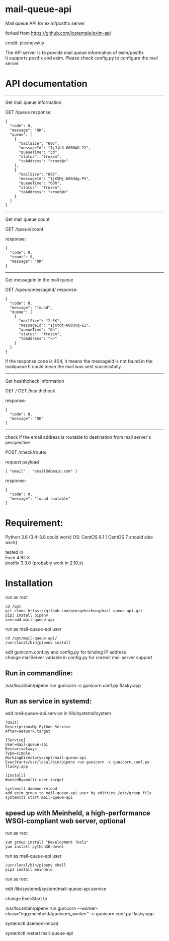 # mail-queue-api
Mail queue API for exim/postfix server

forked from https://github.com/icetemple/exim-api

credit: pleshevskiy 

The API server is to provide mail queue information of exim/postfix  
It supports postfix and exim. Please check config.py to configure the mail server  


# API documentation
---
Get mail queue information

GET /queue
response:
```
{
  "code": 0,
  "message": "OK",
  "queue": [
    {
      "mailSize": "695",
      "messageId": "1jJjLG-0000AG-2Y",
      "queueTime": "3d",
      "status": "frozen",
      "toAddress": "<root@>"
    },
    {
      "mailSize": "695",
      "messageId": "1jK5Mj-0003Ag-PV",
      "queueTime": "60h",
      "status": "frozen",
      "toAddress": "<root@>"
    }
  ]
}
```

---
Get mail queue count

GET /queue/count

response:
```
{
  "code": 0,
  "count": 9,
  "message": "OK"
}
```


---
Get messageId in the mail queue

GET /queue/messageId/<messageId>
response:

```
{
  "code": 0,
  "message": "found",
  "queue": [
    {
      "mailSize": "2.5K",
      "messageId": "1jKtdt-0003vq-EI",
      "queueTime": "6h",
      "status": "frozen",
      "toAddress": "<>"
    }
  ]
}
```
if the response code is 404, it means the messageId is not found in the mailqueue It could mean the mail was sent successfully.

---
Get healthcheck information

GET /
GET /healthcheck

response:
```
{
  "code": 0,
  "message": "OK"
}
```

---
check if the email address is routable to destination from mail server's perspective

POST /check/route/

request payload
```
{ "email" : "email@domain.com" }
```

response:
```
{
  "code": 0,
  "message": "found routable"
}
```

# Requirement:
Python 3.6 (3.4-3.8 could work)
OS: CentOS 8.1 ( CentOS 7 should also work)

tested in  
Exim 4.92.3  
postfix  3.3.0 (probably work in 2.10.x)  

# Installation 
run as root
```
cd /opt
git clone https://github.com/georgekcchung/mail-queue-api.git
pip3 install pipenv
useradd mail-queue-api
```

run as mail-queue-api user
```
cd /opt/mail-queue-api/
/usr/local/bin/pipenv install
```

edit gunicorn.conf.py and config.py for binding IP address  
change mailServer variable in config.py for correct mail server support  

## Run in commandline:
/usr/local/bin/pipenv run gunicorn -c gunicorn.conf.py flasky:app

## Run as service in systemd:

add mail-queue-api.service in /lib/systemd/system
```
[Unit]
Description=My Python Service
After=network.target

[Service]
User=mail-queue-api
Restart=always
Type=simple
WorkingDirectory=/opt/mail-queue-api
ExecStart=/usr/local/bin/pipenv run gunicorn -c gunicorn.conf.py flasky:app

[Install]
WantedBy=multi-user.target
```

```
systemctl daemon-reload
add exim group to mail-queue-api user by editting /etc/group file
systemctl start mail-queue-api
```
## speed up with Meinheld,  a high-performance WSGI-compliant web server, optional
run as root
```
yum group install "Development Tools"
yum install python36-devel
```
run as mail-queue-api user
```
/usr/local/bin/pipenv shell
pip3 install meinheld
```
run as root

edit /lib/systemd/system/mail-queue-api.service

change ExecStart to

/usr/local/bin/pipenv run gunicorn --worker-class="egg:meinheld#gunicorn_worker" -c gunicorn.conf.py flasky:app

systemctl daemon-reload

systemctl restart mail-queue-api

